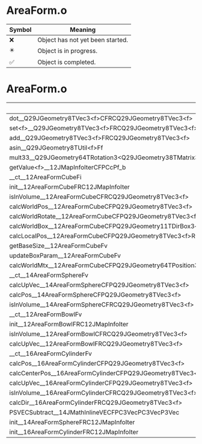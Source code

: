 # AreaForm.o
| Symbol | Meaning 
| ------------- | ------------- 
| :x: | Object has not yet been started. 
| :eight_pointed_black_star: | Object is in progress. 
| :white_check_mark: | Object is completed. 


# AreaForm.o
| Symbol | Decompiled? |
| ------------- | ------------- |
| dot__Q29JGeometry8TVec3&lt;f&gt;CFRCQ29JGeometry8TVec3&lt;f&gt; | :white_check_mark: |
| set&lt;f&gt;__Q29JGeometry8TVec3&lt;f&gt;FRCQ29JGeometry8TVec3&lt;f&gt;_v | :white_check_mark: |
| add__Q29JGeometry8TVec3&lt;f&gt;FRCQ29JGeometry8TVec3&lt;f&gt; | :white_check_mark: |
| asin__Q29JGeometry8TUtil&lt;f&gt;Ff | :white_check_mark: |
| mult33__Q29JGeometry64TRotation3&lt;Q29JGeometry38TMatrix34&lt;Q29JGeometry13SMatrix34C&lt;f&gt;&gt;&gt;CFRCQ29JGeometry8TVec3&lt;f&gt;RQ29JGeometry8TVec3&lt;f&gt; | :x: |
| getValue&lt;f&gt;__12JMapInfoIterCFPCcPf_b | :x: |
| __ct__12AreaFormCubeFi | :white_check_mark: |
| init__12AreaFormCubeFRC12JMapInfoIter | :white_check_mark: |
| isInVolume__12AreaFormCubeCFRCQ29JGeometry8TVec3&lt;f&gt; | :white_check_mark: |
| calcWorldPos__12AreaFormCubeCFPQ29JGeometry8TVec3&lt;f&gt; | :white_check_mark: |
| calcWorldRotate__12AreaFormCubeCFPQ29JGeometry8TVec3&lt;f&gt; | :x: |
| calcWorldBox__12AreaFormCubeCFPQ29JGeometry11TDirBox3&lt;f&gt; | :white_check_mark: |
| calcLocalPos__12AreaFormCubeCFPQ29JGeometry8TVec3&lt;f&gt;RCQ29JGeometry8TVec3&lt;f&gt; | :white_check_mark: |
| getBaseSize__12AreaFormCubeFv | :white_check_mark: |
| updateBoxParam__12AreaFormCubeFv | :x: |
| calcWorldMtx__12AreaFormCubeCFPQ29JGeometry64TPosition3&lt;Q29JGeometry38TMatrix34&lt;Q29JGeometry13SMatrix34C&lt;f&gt;&gt;&gt; | :white_check_mark: |
| __ct__14AreaFormSphereFv | :white_check_mark: |
| calcUpVec__14AreaFormSphereCFPQ29JGeometry8TVec3&lt;f&gt; | :white_check_mark: |
| calcPos__14AreaFormSphereCFPQ29JGeometry8TVec3&lt;f&gt; | :white_check_mark: |
| isInVolume__14AreaFormSphereCFRCQ29JGeometry8TVec3&lt;f&gt; | :white_check_mark: |
| __ct__12AreaFormBowlFv | :white_check_mark: |
| init__12AreaFormBowlFRC12JMapInfoIter | :white_check_mark: |
| isInVolume__12AreaFormBowlCFRCQ29JGeometry8TVec3&lt;f&gt; | :white_check_mark: |
| calcUpVec__12AreaFormBowlFRCQ29JGeometry8TVec3&lt;f&gt; | :white_check_mark: |
| __ct__16AreaFormCylinderFv | :white_check_mark: |
| calcPos__16AreaFormCylinderCFPQ29JGeometry8TVec3&lt;f&gt; | :white_check_mark: |
| calcCenterPos__16AreaFormCylinderCFPQ29JGeometry8TVec3&lt;f&gt; | :white_check_mark: |
| calcUpVec__16AreaFormCylinderCFPQ29JGeometry8TVec3&lt;f&gt; | :white_check_mark: |
| isInVolume__16AreaFormCylinderCFRCQ29JGeometry8TVec3&lt;f&gt; | :white_check_mark: |
| calcDir__16AreaFormCylinderFRCQ29JGeometry8TVec3&lt;f&gt; | :white_check_mark: |
| PSVECSubtract__14JMathInlineVECFPC3VecPC3VecP3Vec | :x: |
| init__14AreaFormSphereFRC12JMapInfoIter | :white_check_mark: |
| init__16AreaFormCylinderFRC12JMapInfoIter | :white_check_mark: |
